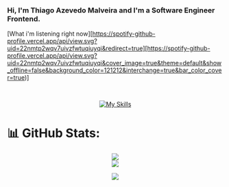 ### Hi, I'm Thiago Azevedo Malveira and I'm a Software Engineer Frontend.

[What i'm listening right now][https://spotify-github-profile.vercel.app/api/view.svg?uid=22nmtp2wqv7uivzfwtuqiuyqi&redirect=true][https://spotify-github-profile.vercel.app/api/view.svg?uid=22nmtp2wqv7uivzfwtuqiuyqi&cover_image=true&theme=default&show_offline=false&background_color=121212&interchange=true&bar_color_cover=true)]

<div align="center">
  <a href="https://github.com/ThiagoMalveira">
</div>

 <div align="center"><br>

[![My Skills](https://skillicons.dev/icons?i=react,redux,styledcomponents,html,css,jest,materialui,mysql,graphql,git,github,apollo&perline=4)](https://skillicons.dev)

</div>
  
#

# 📊 GitHub Stats:

<div align='center'>

![](https://github-readme-stats.vercel.app/api?username=thiagomalveira&theme=blue-green&hide_border=false&include_all_commits=true&count_private=true)<br/>
![](https://github-readme-stats.vercel.app/api/top-langs/?username=thiagomalveira&theme=blue-green&hide_border=false&include_all_commits=true&count_private=true&layout=donut)

</div>

 <div align="center">
  <a href="https://www.linkedin.com/in/thiagomalveira/" target="_blank"><img src="https://img.shields.io/badge/-LinkedIn-%230077B5?style=for-the-badge&logo=linkedin&logoColor=white" target="_blank"></a> 
</div>

